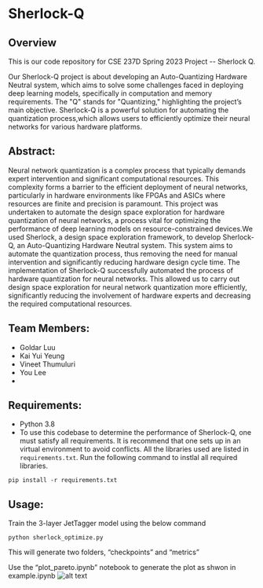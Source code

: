 # Sherlock-Q 


## Overview 
This is our code repository for CSE 237D Spring 2023 Project -- Sherlock Q. 

Our Sherlock-Q project is about developing an Auto-Quantizing Hardware Neutral system, which
aims to solve some challenges faced in deploying deep learning models, specifically in computation
and memory requirements. The "Q" stands for "Quantizing," highlighting the project’s main objective.
Sherlock-Q is a powerful solution for automating the quantization process,which allows users to
efficiently optimize their neural networks for various hardware platforms.

## Abstract:
Neural network quantization is a complex process that typically demands expert intervention and significant computational resources. This complexity forms a barrier to the efficient deployment of neural networks, particularly in hardware environments like FPGAs and ASICs where resources are finite and precision is paramount. This project was undertaken to automate the design space exploration for hardware quantization of neural networks, a process vital for optimizing the performance of deep learning models on resource-constrained devices.We used Sherlock, a design space exploration framework, to develop Sherlock-Q, an Auto-Quantizing Hardware Neutral system. This system aims to automate the quantization process, thus removing the need for manual intervention and significantly reducing hardware design cycle time. The implementation of Sherlock-Q successfully automated the process of hardware quantization for neural networks. This allowed us to carry out design space exploration for neural network quantization more efficiently, significantly reducing the involvement of hardware experts and decreasing the required computational resources.

## Team Members:
- Goldar Luu
- Kai Yui Yeung
- Vineet Thumuluri
- You Lee
- 
## Requirements:
- Python 3.8
- To use this codebase to determine the performance of Sherlock-Q, one must satisfy all requirements. It is recommend that one sets up in an virtual environment to avoid conflicts. All the libraries used are listed in ```requirements.txt```. Run the following command to instlal all required libraries. 

```
pip install -r requirements.txt
```

## Usage: 

Train the 3-layer JetTagger model using the below command

```
python sherlock_optimize.py
```
This will generate two folders, “checkpoints” and “metrics” 

Use the “plot_pareto.ipynb” notebook to generate the plot as shwon in example.ipynb 
![alt text](https://github.com/youhak-jeremy/pytorch-jet-classify/edit/master/plot_pareto_front.png?raw=true)






